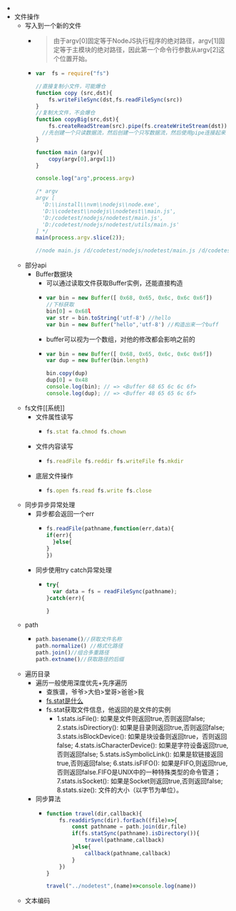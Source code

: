 -
- 文件操作
	- 写入到一个新的文件
		- >由于argv[0]固定等于NodeJS执行程序的绝对路径，argv[1]固定等于主模块的绝对路径，因此第一个命令行参数从argv[2]这个位置开始。
		- ```js
		  var  fs = require("fs")
		  
		  //直接复制小文件，可能爆仓
		  function copy (src,dst){
		      fs.writeFileSync(dst,fs.readFileSync(src))
		  }
		  //复制大文件，不会爆仓
		  function copyBig(src,dst){
		      fs.createReadStream(src).pipe(fs.createWriteStream(dst))
		    //先创建一个只读数据流，然后创建一个只写数据流，然后使用pipe连接起来
		  }
		  
		  function main (argv){
		      copy(argv[0],argv[1])
		  }
		  
		  console.log("arg",process.argv)
		  
		  /* argv 
		  argv [
		    'D:\\install\\nvm\\nodejs\\node.exe',
		    'D:\\codetest\\nodejs\\nodetest\\main.js',
		    'D:/codetest/nodejs/nodetest/main.js',
		    'D:/codetest/nodejs/nodetest/utils/main.js'
		  ] */
		  main(process.argv.slice(2));
		  
		  //node main.js /d/codetest/nodejs/nodetest/main.js /d/codetest/nodejs/nodetest/utils/main.js
		  ```
	- 部分api
		- Buffer数据块
			- 可以通过读取文件获取Buffer实例，还能直接构造
			- ```js
			  var bin = new Buffer([ 0x68, 0x65, 0x6c, 0x6c 0x6f])
			  //下标获取
			  bin[0] = 0x68l
			  var str = bin.toString('utf-8') //hello
			  var bin = new Buffer("hello",'utf-8') //构造出来一个buff
			  ```
			- buffer可以视为一个数组，对他的修改都会影响之前的
			- ```js
			  var bin = new Buffer([ 0x68, 0x65, 0x6c, 0x6c 0x6f])
			  var dup = new Buffer(bin.length)
			  
			  bin.copy(dup)
			  dup[0] = 0x48
			  console.log(bin); // => <Buffer 68 65 6c 6c 6f>
			  console.log(dup); // => <Buffer 48 65 65 6c 6f>
			  ```
	- fs文件[[系统]]
		- 文件属性读写
			- ```js
			  fs.stat fa.chmod fs.chown
			  ```
		- 文件内容读写
			- ```js
			  fs.readFile fs.reddir fs.writeFile fs.mkdir
			  ```
		- 底层文件操作
			- ```js
			  fs.open fs.read fs.write fs.close
			  ```
	- 同步异步异常处理
		- 异步都会返回一个err
			- ```js
			  fs.readFile(pathname,function(err,data){
			  if(err){
			  	}else{
			  }
			  })
			  ```
		- 同步使用try catch异常处理
			- ```js
			  try{
			    var data = fs = readFileSync(pathname);
			  }catch(err){
			    
			  }
			  ```
	- path
		- ```js
		  path.basename()//获取文件名称
		  path.normalize() //格式化路径
		  path.join()//组合多重路径
		  path.extname()//获取路径的后缀
		  ```
	- 遍历目录
		- 遍历一般使用深度优先+先序遍历
			- 查族谱，爷爷>大伯>堂哥>爸爸>我
			- [fs.stat是什么](https://blog.csdn.net/qq_42744920/article/details/123719169)
			- fs.stat获取文件信息，他返回的是文件的实例
				- 1.stats.isFile(): 如果是文件则返回true,否则返回false;
				  2.stats.isDirectiory(): 如果是目录则返回true,否则返回false;
				  3.stats.isBlockDevice(): 如果是块设备则返回true，否则返回false;
				  4.stats.isCharacterDevice(): 如果是字符设备返回true,否则返回false;
				  5.stats.isSymbolicLink(): 如果是软链接返回true,否则返回false;
				  6.stats.isFIFO(): 如果是FIFO,则返回true,否则返回false.FIFO是UNIX中的一种特殊类型的命令管道；
				  7.stats.isSocket(): 如果是Socket则返回true,否则返回false;
				  8.stats.size(): 文件的大小（以字节为单位）。
		- 同步算法
			- ```js
			  function travel(dir,callback){
			      fs.readdirSync(dir).forEach((file)=>{
			          const pathname = path.join(dir,file)
			          if(fs.statSync(pathname).isDirectory()){
			              travel(pathname,callback)
			          }else{
			              callback(pathname,callback)
			          }
			      })
			  }
			  
			  travel("../nodetest",(name)=>console.log(name))
			  ```
	- 文本编码
